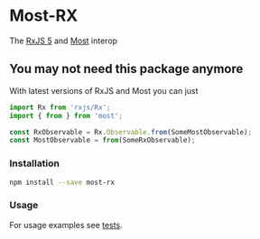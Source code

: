 # Most-RX

The [RxJS 5](https://github.com/ReactiveX/RxJS) and [Most](https://github.com/cujojs/most) interop

## You may not need this package anymore

With latest versions of RxJS and Most you can just
```js
import Rx from 'rxjs/Rx';
import { from } from 'most';

const RxObservable = Rx.Observable.from(SomeMostObservable);
const MostObservable = from(SomeRxObservable);
```

### Installation

```bash
npm install --save most-rx
```

### Usage

For usage examples see [tests](/tests/index.js).
